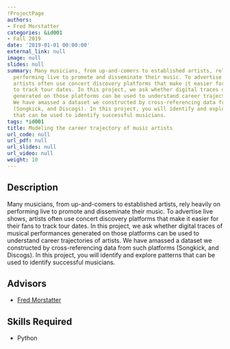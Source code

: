 ```yaml
---
!ProjectPage
authors:
- Fred Morstatter
categories: &id001
- Fall 2019
date: '2019-01-01 00:00:00'
external_link: null
image: null
slides: null
summary: Many musicians, from up-and-comers to established artists, rely heavily on
  performing live to promote and disseminate their music. To advertise live shows,
  artists often use concert discovery platforms that make it easier for their fans
  to track tour dates. In this project, we ask whether digital traces of musical performances
  generated on those platforms can be used to understand career trajectories of artists.
  We have amassed a dataset we constructed by cross-referencing data from such platforms
  (Songkick, and Discogs). In this project, you will identify and explore patterns
  that can be used to identify successful musicians.
tags: *id001
title: Modeling the career trajectory of music artists
url_code: null
url_pdf: null
url_slides: null
url_video: null
weight: 10
---
```

## Description

Many musicians, from up-and-comers to established artists, rely heavily on performing live to promote and disseminate their music. To advertise live shows, artists often use concert discovery platforms that make it easier for their fans to track tour dates. In this project, we ask whether digital traces of musical performances generated on those platforms can be used to understand career trajectories of artists. We have amassed a dataset we constructed by cross-referencing data from such platforms (Songkick, and Discogs). In this project, you will identify and explore patterns that can be used to identify successful musicians.




## Advisors

* [Fred Morstatter](../../../author/fred-morstatter)

## Skills Required


* Python